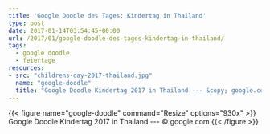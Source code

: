 ```yaml
---
title: 'Google Doodle des Tages: Kindertag in Thailand'
type: post
date: 2017-01-14T03:54:45+00:00
url: /2017/01/google-doodle-des-tages-kindertag-in-thailand/
tags:
  - google doodle
  - feiertage
resources:
- src: "childrens-day-2017-thailand.jpg"
  name: "google-doodle"
  title: "Google Doodle Kindertag 2017 in Thailand --- &copy; google.com"
---
```


{{< figure name="google-doodle" command="Resize" options="930x" >}}
Google Doodle Kindertag 2017 in Thailand --- © google.com
{{< /figure >}}
